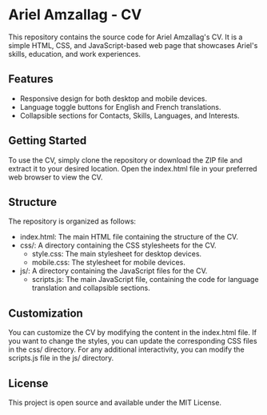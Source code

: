 # Ariel Amzallag - CV

This repository contains the source code for Ariel Amzallag's CV. It is a simple HTML, CSS, and JavaScript-based web page that showcases Ariel's skills, education, and work experiences.

## Features
- Responsive design for both desktop and mobile devices.
- Language toggle buttons for English and French translations.
- Collapsible sections for Contacts, Skills, Languages, and Interests.

## Getting Started

To use the CV, simply clone the repository or download the ZIP file and extract it to your desired location. Open the index.html file in your preferred web browser to view the CV.

## Structure

The repository is organized as follows:

- index.html: The main HTML file containing the structure of the CV.
- css/: A directory containing the CSS stylesheets for the CV.
  - style.css: The main stylesheet for desktop devices.
  - mobile.css: The stylesheet for mobile devices.
- js/: A directory containing the JavaScript files for the CV.
  - scripts.js: The main JavaScript file, containing the code for language translation and collapsible sections.

## Customization

You can customize the CV by modifying the content in the index.html file. If you want to change the styles, you can update the corresponding CSS files in the css/ directory. For any additional interactivity, you can modify the scripts.js file in the js/ directory.

## License
This project is open source and available under the MIT License.
